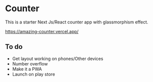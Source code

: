 # Counter
This is a starter Next Js/React counter app with glassmorphism effect.

https://amazing-counter.vercel.app/

## To do
- Get layout working on phones/Other devices
- Number overflow
- Make it a PWA
- Launch on play store
